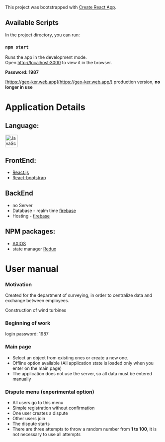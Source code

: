 This project was bootstrapped with [Create React App](https://github.com/facebook/create-react-app).

## Available Scripts

In the project directory, you can run:

### `npm start`

Runs the app in the development mode.<br />
Open [http://localhost:3000](http://localhost:3000) to view it in the browser.

**Password: 1987**

 [https://geo-ker.web.app](https://geo-ker.web.app/) production version, **no longer in use**

# Application Details
## Language:
<img src="https://upload.wikimedia.org/wikipedia/commons/thumb/9/99/Unofficial_JavaScript_logo_2.svg/1024px-Unofficial_JavaScript_logo_2.svg.png" alt="JavaScript" width="40" />

## FrontEnd:
- [React.js](https://ru.reactjs.org/)
- [React-bootstrap](https://react-bootstrap.github.io)
## BackEnd
- no Server
- Database - realm time [firebase](https://firebase.google.com/)
- Hosting - [firebase](https://firebase.google.com/)

## NPM packages:
- [AXIOS](https://github.com/axios/axios)
- state manager [Redux](https://redux.js.org/)
# User manual
### Motivation
Created for the department of surveying, in order to centralize data and exchange between employees.

Construction of wind turbines
### Beginning of work
login password: 1987
### Main page
- Select an object from existing ones or create a new one.
- Offline option available (All application state is loaded only when you enter on the main page)
- The application does not use the server, so all data must be entered manually
### Dispute menu (experimental option)
- All users go to this menu
- Simple registration without confirmation
- One user creates a dispute
- Other users join
- The dispute starts
- There are three attempts to throw a random number from **1 to 100**, it is not necessary to use all attempts


